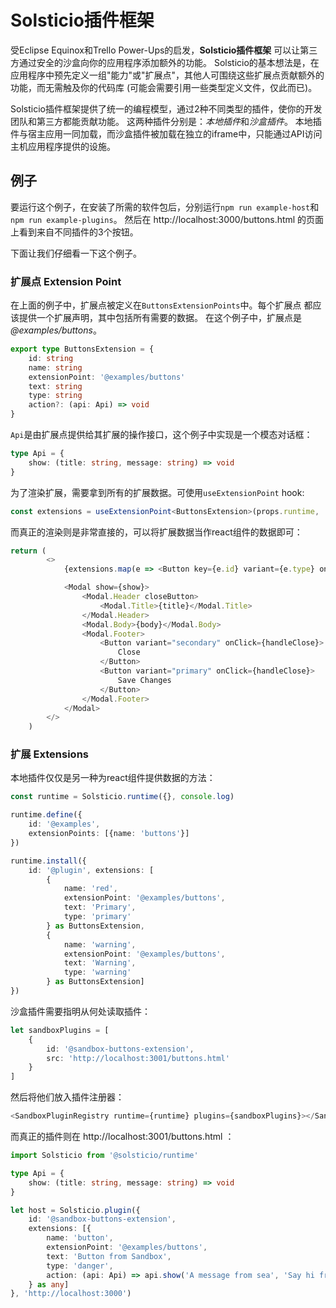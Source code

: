# Solsticio插件框架

受Eclipse Equinox和Trello Power-Ups的启发，**Solsticio插件框架** 可以让第三方通过安全的沙盒向你的应用程序添加额外的功能。
Solsticio的基本想法是，在应用程序中预先定义一组"能力"或"扩展点"，其他人可围绕这些扩展点贡献额外的功能，而无需触及你的代码库
(可能会需要引用一些类型定义文件，仅此而已)。

Solsticio插件框架提供了统一的编程模型，通过2种不同类型的插件，使你的开发团队和第三方都能贡献功能。
这两种插件分别是：*本地插件*和*沙盒插件*。 本地插件与宿主应用一同加载，而沙盒插件被加载在独立的iframe中，只能通过API访问主机应用程序提供的设施。


## 例子

要运行这个例子，在安装了所需的软件包后，分别运行``npm run example-host``和``npm run example-plugins``。 
然后在 http://localhost:3000/buttons.html 的页面上看到来自不同插件的3个按钮。

下面让我们仔细看一下这个例子。

### 扩展点 Extension Point


在上面的例子中，扩展点被定义在```ButtonsExtensionPoints```中。每个扩展点
都应该提供一个扩展声明，其中包括所有需要的数据。 在这个例子中，扩展点是 *@examples/buttons*。

```typescript
export type ButtonsExtension = {
    id: string
    name: string
    extensionPoint: '@examples/buttons'
    text: string
    type: string
    action?: (api: Api) => void
}
```

```Api```是由扩展点提供给其扩展的操作接口，这个例子中实现是一个模态对话框：

```typescript
type Api = {
    show: (title: string, message: string) => void
}
```
为了渲染扩展，需要拿到所有的扩展数据。可使用```useExtensionPoint``` hook:

```typescript
const extensions = useExtensionPoint<ButtonsExtension>(props.runtime, '@examples/buttons')
```

而真正的渲染则是非常直接的，可以将扩展数据当作react组件的数据即可：

```typescript jsx
return (
        <>
            {extensions.map(e => <Button key={e.id} variant={e.type} onClick={handle(e)}>{e.text}</Button>)}

            <Modal show={show}>
                <Modal.Header closeButton>
                    <Modal.Title>{title}</Modal.Title>
                </Modal.Header>
                <Modal.Body>{body}</Modal.Body>
                <Modal.Footer>
                    <Button variant="secondary" onClick={handleClose}>
                        Close
                    </Button>
                    <Button variant="primary" onClick={handleClose}>
                        Save Changes
                    </Button>
                </Modal.Footer>
            </Modal>
        </>
    )
```

### 扩展 Extensions

本地插件仅仅是另一种为react组件提供数据的方法：

```typescript
const runtime = Solsticio.runtime({}, console.log)

runtime.define({
    id: '@examples',
    extensionPoints: [{name: 'buttons'}]
})

runtime.install({
    id: '@plugin', extensions: [
        {
            name: 'red',
            extensionPoint: '@examples/buttons',
            text: 'Primary',
            type: 'primary'
        } as ButtonsExtension,
        {
            name: 'warning',
            extensionPoint: '@examples/buttons',
            text: 'Warning',
            type: 'warning'
        } as ButtonsExtension]
})
```

沙盒插件需要指明从何处读取插件：

```typescript
let sandboxPlugins = [
    {
        id: '@sandbox-buttons-extension',
        src: 'http://localhost:3001/buttons.html'
    }
]
```

然后将他们放入插件注册器：

```typescript jsx
<SandboxPluginRegistry runtime={runtime} plugins={sandboxPlugins}></SandboxPluginRegistry>
```

而真正的插件则在 http://localhost:3001/buttons.html ：

```typescript 
import Solsticio from '@solsticio/runtime'

type Api = {
    show: (title: string, message: string) => void
}

let host = Solsticio.plugin({
    id: '@sandbox-buttons-extension',
    extensions: [{
        name: 'button',
        extensionPoint: '@examples/buttons',
        text: 'Button from Sandbox',
        type: 'danger',
        action: (api: Api) => api.show('A message from sea', 'Say hi from sandbox')
    } as any]
}, 'http://localhost:3000')
```
